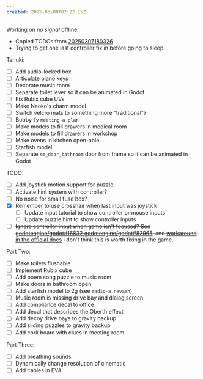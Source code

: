 ```yaml
---
created: 2025-03-08T07:22:15Z
---
```


Working on _no signal_ offline:
- Copied TODOs from [20250307180326](20250307180326.md)
- Trying to get one last controller fix in before going to sleep.

Tanuki:
- [ ] Add audio-locked box
- [ ] Articulate piano keys
- [ ] Decorate music room
- [ ] Separate toilet lever so it can be animated in Godot
- [ ] Fix Rubix cube UVs
- [ ] Make Naoko's charm model
- [ ] Switch velcro mats to something more "traditional"?
- [ ] Bobby-fy `meeting-a plan`
- [ ] Make models to fill drawers in medical room
- [ ] Make models to fill drawers in workshop
- [ ] Make ovens in kitchen open-able
- [ ] Starfish model
- [ ] Separate `sm_door_bathroom` door from frame so it can be animated in Godot

TODO:
- [ ] Add joystick motion support for puzzle
- [ ] Activate hint system with controller?
- [ ] No noise for small fuse box?
- [x] Remember to use crosshair when last input was joystick
	- [ ] Update input tutorial to show controller or mouse inputs
	- [ ] Update puzzle hint to show controller inputs
- [ ] ~~Ignore controller input when game isn't focused? See [godotengine/godot#16832](https://github.com/godotengine/godot/issues/16832#issuecomment-1538730068),[godotengine/godot#82965](https://github.com/godotengine/godot/pull/82965), and [workaround in the official docs](https://docs.godotengine.org/en/stable/tutorials/inputs/controllers_gamepads_joysticks.html#window-focus)~~ I don't think this is worth fixing in the game.

Part Two:
- [ ] Make toilets flushable
- [ ] Implement Rubix cube
- [ ] Add poem song puzzle to music room
- [ ] Make doors in bathroom open
- [ ] Add starfish model to 2g (see `radio-a nevaeh`)
- [ ] Music room is missing drive bay and dialog screen
- [ ] Add compliance decal to office
- [ ] Add decal that describes the Oberth effect
- [ ] Add decoy drive bays to gravity backup
- [ ] Add sliding puzzles to gravity backup
- [ ] Add cork board with clues in meeting room

Part Three:
- [ ] Add breathing sounds
- [ ] Dynamically change resolution of cinematic
- [ ] Add cables in EVA
